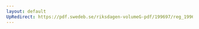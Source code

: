 ```yaml
---
layout: default
UpRedirect: https://pdf.swedeb.se/riksdagen-volumeG-pdf/199697/reg_199697/reg_199697_0410.pdf
---
```

